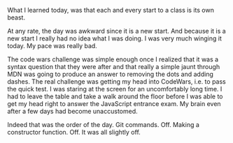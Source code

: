 What I learned today, was that each and every start to a class is its own beast.

At any rate, the day was awkward since it is a new start. And because it is a new start I really had no idea what I was doing. I was very much winging it today. My pace was really bad.

The code wars challenge was simple enough once I realized that it was a syntax question that they were after and that really a simple jaunt through MDN was going to produce an answer to removing the dots and adding dashes. The real challenge was getting my head into CodeWars, i.e. to pass the quick test. I was staring at the screen for an uncomfortably long time. I had to leave the table and take a walk around the floor before I was able to get my head right to answer the JavaScript entrance exam. My brain even after a few days had become unaccustomed.

Indeed that was the order of the day. Git commands. Off. Making a constructor function. Off. It was all slightly off.
